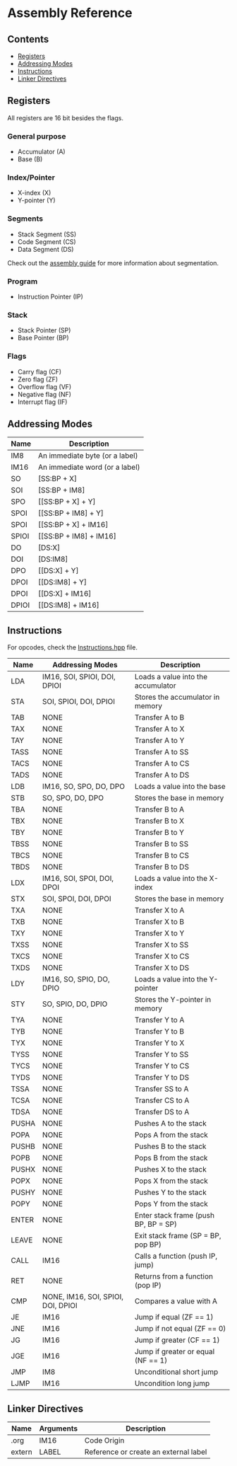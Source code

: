 # Assembly Reference

## Contents
- [Registers](#registers)
- [Addressing Modes](#addressing-modes)
- [Instructions](#instructions)
- [Linker Directives](#linker-directives)

## Registers

All registers are 16 bit besides the flags.

### General purpose
- Accumulator (A)
- Base (B)

### Index/Pointer
- X-index (X)
- Y-pointer (Y)

### Segments
- Stack Segment (SS)
- Code Segment (CS)
- Data Segment (DS)

Check out the [assembly guide](ASSEMBLY_GUIDE.md) for more information about segmentation.

### Program
- Instruction Pointer (IP)

### Stack
- Stack Pointer (SP)
- Base Pointer (BP)

### Flags
- Carry flag (CF)
- Zero flag (ZF)
- Overflow flag (VF)
- Negative flag (NF)
- Interrupt flag (IF)


## Addressing Modes

| Name  | Description                    |
|-------|--------------------------------|
| IM8   | An immediate byte (or a label) |
| IM16  | An immediate word (or a label) |
| SO    | [SS:BP + X]                    |
| SOI   | [SS:BP + IM8]                  |
| SPO   | [[SS:BP + X] + Y]              |
| SPOI  | [[SS:BP + IM8] + Y]            |
| SPOI  | [[SS:BP + X] + IM16]           |
| SPIOI | [[SS:BP + IM8] + IM16]         |
| DO    | [DS:X]                         |
| DOI   | [DS:IM8]                       |
| DPO   | [[DS:X] + Y]                   |
| DPOI  | [[DS:IM8] + Y]                 |
| DPOI  | [[DS:X] + IM16]                |
| DPIOI | [[DS:IM8] + IM16]              |


## Instructions

For opcodes, check the [Instructions.hpp](../src/btp6000/Instructions.hpp) file.

| Name  | Addressing Modes                   | Description                          |
|-------|------------------------------------|--------------------------------------|
| LDA   | IM16, SOI, SPIOI, DOI, DPIOI       | Loads a value into the accumulator   |
| STA   | SOI, SPIOI, DOI, DPIOI             | Stores the accumulator in memory     |
| TAB   | NONE                               | Transfer A to B                      |
| TAX   | NONE                               | Transfer A to X                      |
| TAY   | NONE                               | Transfer A to Y                      |
| TASS  | NONE                               | Transfer A to SS                     |
| TACS  | NONE                               | Transfer A to CS                     |
| TADS  | NONE                               | Transfer A to DS                     |
| LDB   | IM16, SO, SPO, DO, DPO             | Loads a value into the base          |
| STB   | SO, SPO, DO, DPO                   | Stores the base in memory            |
| TBA   | NONE                               | Transfer B to A                      |
| TBX   | NONE                               | Transfer B to X                      |
| TBY   | NONE                               | Transfer B to Y                      |
| TBSS  | NONE                               | Transfer B to SS                     |
| TBCS  | NONE                               | Transfer B to CS                     |
| TBDS  | NONE                               | Transfer B to DS                     |
| LDX   | IM16, SOI, SPOI, DOI, DPOI         | Loads a value into the X-index       |
| STX   | SOI, SPOI, DOI, DPOI               | Stores the base in memory            |
| TXA   | NONE                               | Transfer X to A                      |
| TXB   | NONE                               | Transfer X to B                      |
| TXY   | NONE                               | Transfer X to Y                      |
| TXSS  | NONE                               | Transfer X to SS                     |
| TXCS  | NONE                               | Transfer X to CS                     |
| TXDS  | NONE                               | Transfer X to DS                     |
| LDY   | IM16, SO, SPIO, DO, DPIO           | Loads a value into the Y-pointer     |
| STY   | SO, SPIO, DO, DPIO                 | Stores the Y-pointer in memory       |
| TYA   | NONE                               | Transfer Y to A                      |
| TYB   | NONE                               | Transfer Y to B                      |
| TYX   | NONE                               | Transfer Y to X                      |
| TYSS  | NONE                               | Transfer Y to SS                     |
| TYCS  | NONE                               | Transfer Y to CS                     |
| TYDS  | NONE                               | Transfer Y to DS                     |
| TSSA  | NONE                               | Transfer SS to A                     |
| TCSA  | NONE                               | Transfer CS to A                     |
| TDSA  | NONE                               | Transfer DS to A                     |
| PUSHA | NONE                               | Pushes A to the stack                |
| POPA  | NONE                               | Pops A from the stack                |
| PUSHB | NONE                               | Pushes B to the stack                |
| POPB  | NONE                               | Pops B from the stack                |
| PUSHX | NONE                               | Pushes X to the stack                |
| POPX  | NONE                               | Pops X from the stack                |
| PUSHY | NONE                               | Pushes Y to the stack                |
| POPY  | NONE                               | Pops Y from the stack                |
| ENTER | NONE                               | Enter stack frame (push BP, BP = SP) |
| LEAVE | NONE                               | Exit stack frame (SP = BP, pop BP)   |
| CALL  | IM16                               | Calls a function (push IP, jump)     |
| RET   | NONE                               | Returns from a function (pop IP)     |
| CMP   | NONE, IM16, SOI, SPIOI, DOI, DPIOI | Compares a value with A              |
| JE    | IM16                               | Jump if equal (ZF == 1)              |
| JNE   | IM16                               | Jump if not equal (ZF == 0)          |
| JG    | IM16                               | Jump if greater (CF == 1)            |
| JGE   | IM16                               | Jump if greater or equal (NF == 1)   |
| JMP   | IM8                                | Unconditional short jump             |
| LJMP  | IM16                               | Uncondition long jump

## Linker Directives

| Name   | Arguments | Description                           |
|--------|-----------|---------------------------------------|
| .org   | IM16      | Code Origin                           |
| extern | LABEL     | Reference or create an external label |